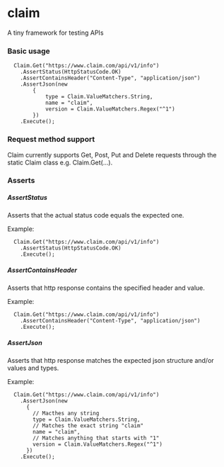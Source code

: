 # claim
A tiny framework for testing APIs

### Basic usage
```
  Claim.Get("https://www.claim.com/api/v1/info")
    .AssertStatus(HttpStatusCode.OK)
    .AssertContainsHeader("Content-Type", "application/json")
    .AssertJson(new
        {
            type = Claim.ValueMatchers.String,
            name = "claim",
            version = Claim.ValueMatchers.Regex("^1")
        })
    .Execute();
```

### Request method support
Claim currently supports Get, Post, Put and Delete requests through the 
static Claim class e.g. Claim.Get(...).

### Asserts
##### AssertStatus
Asserts that the actual status code equals the expected one.

Example:
```
  Claim.Get("https://www.claim.com/api/v1/info")
    .AssertStatus(HttpStatusCode.OK)
    .Execute();
```
##### AssertContainsHeader
Asserts that http response contains the specified header and value.

Example:
```
  Claim.Get("https://www.claim.com/api/v1/info")
    .AssertContainsHeader("Content-Type", "application/json")
    .Execute();
```

##### AssertJson
Asserts that http response matches the expected json structure and/or values and types.

Example:
```
  Claim.Get("https://www.claim.com/api/v1/info")
    .AssertJson(new
      {
        // Macthes any string
        type = Claim.ValueMatchers.String,
        // Matches the exact string "claim"
        name = "claim",
        // Matches anything that starts with "1"
        version = Claim.ValueMatchers.Regex("^1")
      })
    .Execute();
```

